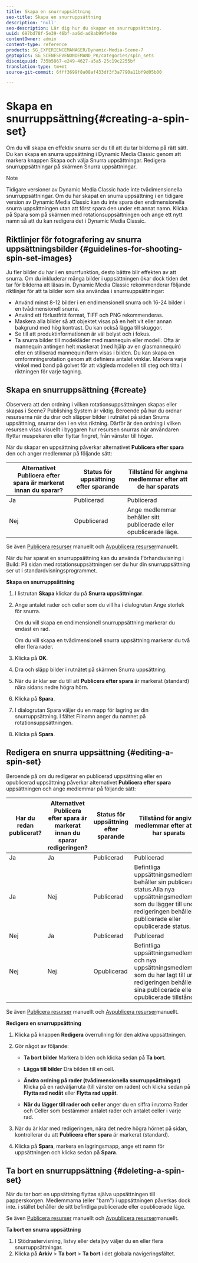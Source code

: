 ```yaml
---
title: Skapa en snurruppsättning
seo-title: Skapa en snurruppsättning
description: 'null'
seo-description: Lär dig hur du skapar en snurruppsättning.
uuid: 697bd78f-5e39-46bf-aa6d-ad8ab99fe40e
contentOwner: admin
content-type: reference
products: SG_EXPERIENCEMANAGER/Dynamic-Media-Scene-7
geptopics: SG_SCENESEVENONDEMAND_PK/categories/spin_sets
discoiquuid: 735b5867-e249-4627-a5a5-25c19c2255bf
translation-type: tm+mt
source-git-commit: 6fff3699f8a08af433df3f3a7790a11bf9d05b00

---
```



# Skapa en snurruppsättning{#creating-a-spin-set}

Om du vill skapa en effektiv snurra ser du till att du tar bilderna på rätt sätt. Du kan skapa en snurra uppsättning i Dynamic Media Classic genom att markera knappen Skapa och välja Snurra uppsättningar. Redigera snurruppsättningar på skärmen Snurra uppsättningar.

>[!NOTE]
>
>Tidigare versioner av Dynamic Media Classic hade inte tvådimensionella snurruppsättningar. Om du har skapat en snurra uppsättning i en tidigare version av Dynamic Media Classic kan du inte spara den endimensionella snurra uppsättningen utan att först spara den under ett annat namn. Klicka på Spara som på skärmen med rotationsuppsättningen och ange ett nytt namn så att du kan redigera det i Dynamic Media Classic.

## Riktlinjer för fotografering av snurra uppsättningsbilder {#guidelines-for-shooting-spin-set-images}

Ju fler bilder du har i en snurrfunktion, desto bättre blir effekten av att snurra. Om du inkluderar många bilder i uppsättningen ökar dock tiden det tar för bilderna att läsas in. Dynamic Media Classic rekommenderar följande riktlinjer för att ta bilder som ska användas i snurrsuppsättningar:

* Använd minst 8-12 bilder i en endimensionell snurra och 16-24 bilder i en tvådimensionell snurra.
* Använd ett förlustfritt format, TIFF och PNG rekommenderas.
* Maskera alla bilder så att objektet visas på en helt vit eller annan bakgrund med hög kontrast. Du kan också lägga till skuggor.
* Se till att produktinformationen är väl belyst och i fokus.
* Ta snurra bilder till modekläder med mannequin eller modell. Ofta är mannequin antingen helt maskerat (med hjälp av en glasmannequin) eller en stiliserad mannequin/form visas i bilden. Du kan skapa en omformningsrotation genom att definiera antalet vinklar. Markera varje vinkel med band på golvet för att vägleda modellen till steg och titta i riktningen för varje tagning.

## Skapa en snurruppsättning {#create}

Observera att den ordning i vilken rotationsuppsättningen skapas eller skapas i Scene7 Publishing System är viktig. Beroende på hur du ordnar resurserna när du drar och släpper bilder i rutnätet på sidan Snurra uppsättning, snurrar den i en viss riktning. Därför är den ordning i vilken resursen visas visuellt i byggaren hur resursen snurras när användaren flyttar muspekaren eller flyttar fingret, från vänster till höger.

När du skapar en uppsättning påverkar alternativet **Publicera efter spara** den och anger medlemmar på följande sätt:

| Alternativet Publicera efter spara är markerat innan du sparar? | Status för uppsättning efter sparande | Tillstånd för angivna medlemmar efter att de har sparats |
|--- |--- |--- |
| Ja | Publicerad | Publicerad |
| Nej | Opublicerad | Ange medlemmar behåller sitt publicerade eller opublicerade läge. |

Se även [Publicera resurser](publishing-files.md#manually-publishing-assets) manuellt och [Avpublicera resurser](publishing-files.md#manually-unpublishing-assets)manuellt.

När du har sparat en snurruppsättning kan du använda Förhandsvisning i Build: På sidan med rotationsuppsättningen ser du hur din snurruppsättning ser ut i standardvisningsprogrammet.

**Skapa en snurruppsättning**

1. I listrutan **Skapa** klickar du på **Snurra uppsättningar**.
1. Ange antalet rader och celler som du vill ha i dialogrutan Ange storlek för snurra.

   Om du vill skapa en endimensionell snurruppsättning markerar du endast en rad.

   Om du vill skapa en tvådimensionell snurra uppsättning markerar du två eller flera rader.

1. Klicka på **OK**.
1. Dra och släpp bilder i rutnätet på skärmen Snurra uppsättning.
1. När du är klar ser du till att **Publicera efter spara** är markerat (standard) nära sidans nedre högra hörn.
1. Klicka på **Spara**.
1. I dialogrutan Spara väljer du en mapp för lagring av din snurruppsättning. I fältet Filnamn anger du namnet på rotationsuppsättningen.
1. Klicka på **Spara**.

## Redigera en snurra uppsättning {#editing-a-spin-set}

Beroende på om du redigerar en publicerad uppsättning eller en opublicerad uppsättning påverkar alternativet **Publicera efter spara** uppsättningen och ange medlemmar på följande sätt:

| Har du redan publicerat? | Alternativet Publicera efter spara är markerat innan du sparar redigeringen? | Status för uppsättning efter sparande | Tillstånd för angivna medlemmar efter att de har sparats |
|--- |--- |--- |--- |
| Ja | Ja | Publicerad | Publicerad |
| Ja | Nej | Publicerad | Befintliga uppsättningsmedlemmar behåller sin publicerade status.Alla nya uppsättningsmedlemmar som du lägger till under redigeringen behåller sin publicerade eller opublicerade status. |
| Nej | Ja | Publicerad | Publicerad |
| Nej | Nej | Opublicerad | Befintliga uppsättningsmedlemmar och nya uppsättningsmedlemmar som du har lagt till under redigeringen behåller sina publicerade eller opublicerade tillstånd. |

Se även [Publicera resurser](publishing-files.md#manually-publishing-assets) manuellt och [Avpublicera resurser](publishing-files.md#manually-unpublishing-assets)manuellt.

**Redigera en snurruppsättning**

1. Klicka på knappen **Redigera** överrullning för den aktiva uppsättningen.
1. Gör något av följande:

   * **Ta bort bilder** Markera bilden och klicka sedan på **Ta bort**.

   * **Lägga till bilder** Dra bilden till en cell.

   * **Ändra ordning på rader (tvådimensionella snurruppsättningar)** Klicka på en radväljarruta (till vänster om raden) och klicka sedan på **Flytta rad nedåt** eller **Flytta rad uppåt**.

   * **När du lägger till rader och celler** anger du en siffra i rutorna Rader och Celler som bestämmer antalet rader och antalet celler i varje rad.

1. När du är klar med redigeringen, nära det nedre högra hörnet på sidan, kontrollerar du att **Publicera efter spara** är markerat (standard).
1. Klicka på **Spara**, markera en lagringsmapp, ange ett namn för uppsättningen och klicka sedan på **Spara**.

## Ta bort en snurruppsättning {#deleting-a-spin-set}

När du tar bort en uppsättning flyttas själva uppsättningen till papperskorgen. Medlemmarna (eller &quot;barn&quot;) i uppsättningen påverkas dock inte. i stället behåller de sitt befintliga publicerade eller opublicerade läge.

Se även [Publicera resurser](publishing-files.md#manually-publishing-assets) manuellt och [Avpublicera resurser](publishing-files.md#manually-unpublishing-assets)manuellt.

**Ta bort en snurra uppsättning**

1. I Stödrastervisning, listvy eller detaljvy väljer du en eller flera snurruppsättningar.
1. Klicka på **Arkiv** > **Ta bort** > **Ta bort** i det globala navigeringsfältet.

